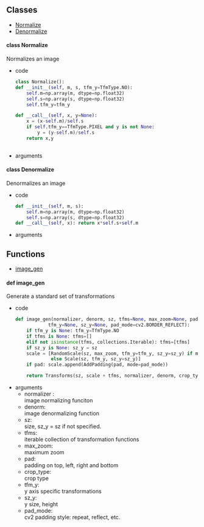 ## Classes

* [Normalize](#normalize)
* [Denormalize](#denormalize)

#### <a name="normalize">class Normalize</a>
Normalizes an image
  * code
    ```python
    class Normalize():
    def __init__(self, m, s, tfm_y=TfmType.NO):
        self.m=np.array(m, dtype=np.float32)
        self.s=np.array(s, dtype=np.float32)
        self.tfm_y=tfm_y

    def __call__(self, x, y=None):
        x = (x-self.m)/self.s
        if self.tfm_y==TfmType.PIXEL and y is not None:
            y = (y-self.m)/self.s
        return x,y
        
    ```
  * arguments
  
#### <a name="denormalize">class Denormalize</a>

Denormalizes an image
  * code
    ```python
    def __init__(self, m, s):
        self.m=np.array(m, dtype=np.float32)
        self.s=np.array(s, dtype=np.float32)
    def __call__(self, x): return x*self.s+self.m
    ```
  * arguments


## Functions

* [image_gen](#image_gen)

#### <a name="image_gen">def image_gen</a>

Generate a standard set of transformations

  * code
    ```python
    def image_gen(normalizer, denorm, sz, tfms=None, max_zoom=None, pad=0, crop_type=None,
                tfm_y=None, sz_y=None, pad_mode=cv2.BORDER_REFLECT):
        if tfm_y is None: tfm_y=TfmType.NO
        if tfms is None: tfms=[]
        elif not isinstance(tfms, collections.Iterable): tfms=[tfms]
        if sz_y is None: sz_y = sz
        scale = [RandomScale(sz, max_zoom, tfm_y=tfm_y, sz_y=sz_y) if max_zoom is not None
                 else Scale(sz, tfm_y, sz_y=sz_y)]
        if pad: scale.append(AddPadding(pad, mode=pad_mode))

        return Transforms(sz, scale + tfms, normalizer, denorm, crop_type, tfm_y=tfm_y, sz_y=sz_y)
     ```
  * arguments
    * normalizer :  
      image normalizing funciton
    * denorm:  
       image denormalizing function
    * sz:  
      size, sz_y = sz if not specified.  
    * tfms:  
      iterable collection of transformation functions
    * max_zoom:  
      maximum zoom
    * pad:  
      padding on top, left, right and bottom
    * crop_type:  
      crop type
    * tfm_y:  
      y axis specific transformations
    * sz_y:  
      y size, height
    * pad_mode:  
      cv2 padding style: repeat, reflect, etc. 

